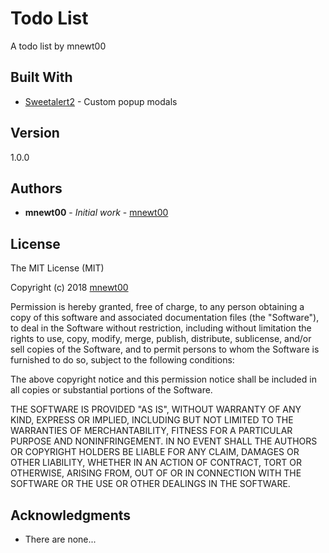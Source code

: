 # Todo List

A todo list by mnewt00

## Built With

* [Sweetalert2](http://sweetalert2.github.io/) - Custom popup modals

## Version
1.0.0
## Authors

* **mnewt00** - *Initial work* - [mnewt00](https://github.com/mnewt00)

## License

The MIT License (MIT)

Copyright (c) 2018 [mnewt00](https://github.com/mnewt00)

Permission is hereby granted, free of charge, to any person obtaining a copy of this software and associated documentation files (the "Software"), to deal in the Software without restriction, including without limitation the rights to use, copy, modify, merge, publish, distribute, sublicense, and/or sell copies of the Software, and to permit persons to whom the Software is furnished to do so, subject to the following conditions:

The above copyright notice and this permission notice shall be included in all copies or substantial portions of the Software.

THE SOFTWARE IS PROVIDED "AS IS", WITHOUT WARRANTY OF ANY KIND, EXPRESS OR IMPLIED, INCLUDING BUT NOT LIMITED TO THE WARRANTIES OF MERCHANTABILITY, FITNESS FOR A PARTICULAR PURPOSE AND NONINFRINGEMENT. IN NO EVENT SHALL THE AUTHORS OR COPYRIGHT HOLDERS BE LIABLE FOR ANY CLAIM, DAMAGES OR OTHER LIABILITY, WHETHER IN AN ACTION OF CONTRACT, TORT OR OTHERWISE, ARISING FROM, OUT OF OR IN CONNECTION WITH THE SOFTWARE OR THE USE OR OTHER DEALINGS IN THE SOFTWARE.

## Acknowledgments

* There are none...
